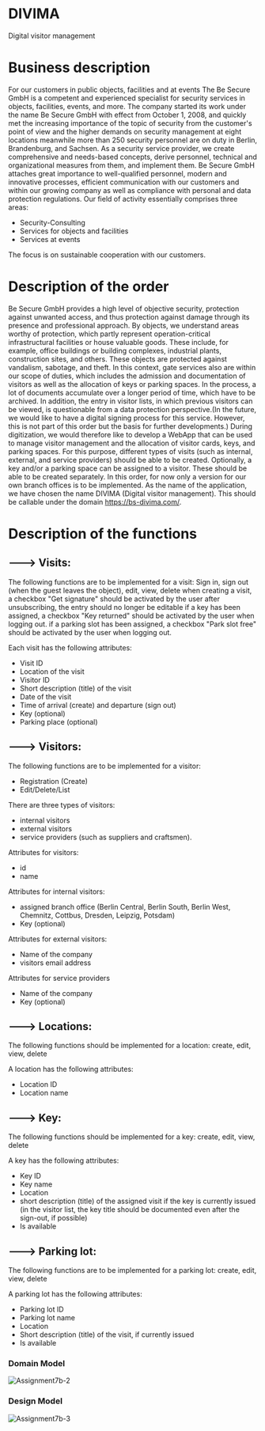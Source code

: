 # DIVIMA
Digital visitor management

# Business description
For our customers in public objects, facilities and at events
The Be Secure GmbH is a competent and experienced specialist for security services in objects, facilities, events, and more.
The company started its work under the name Be Secure GmbH with effect from October 1, 2008, and quickly met the increasing importance of the topic of security from the customer's point of view and the higher demands on security management at eight locations meanwhile more than 250 security personnel are on duty in Berlin, Brandenburg, and Sachsen.
As a security service provider, we create comprehensive and needs-based concepts, derive personnel, technical and organizational measures from them, and implement them.
Be Secure GmbH attaches great importance to well-qualified personnel, modern and innovative processes, efficient communication with our customers and within our growing company as well as compliance with personal and data protection regulations.
Our field of activity essentially comprises three areas:

- Security-Consulting
- Services for objects and facilities
- Services at events

The focus is on sustainable cooperation with our customers.

# Description of the order
Be Secure GmbH provides a high level of objective security, protection against unwanted access, and thus protection against damage through its presence and professional approach. By objects, we understand areas worthy of protection, which partly represent operation-critical infrastructural facilities or house valuable goods. These include, for example, office buildings or building complexes, industrial plants, construction sites, and others. These objects are protected against vandalism, sabotage, and theft.
In this context, gate services also are within our scope of duties, which includes the admission and documentation of visitors as well as the allocation of keys or parking spaces. In the process, a lot of documents accumulate over a longer period of time, which have to be archived. In addition, the entry in visitor lists, in which previous visitors can be viewed, is questionable from a data protection perspective.(In the future, we would like to have a digital signing process for this service. However, this is not part of this order but the basis for further developments.)
During digitization, we would therefore like to develop a WebApp that can be used to manage visitor management and the allocation of visitor cards, keys, and parking spaces. For this purpose, different types of visits (such as internal, external, and service providers) should be able to be created. Optionally, a key and/or a parking space can be assigned to a visitor. These should be able to be created separately. In this order, for now only a version for our own branch offices is to be implemented.
As the name of the application, we have chosen the name DIVIMA (Digital visitor management). This should be callable under the domain https://bs-divima.com/.

# Description of the functions
## ---> Visits:
The following functions are to be implemented for a visit:
Sign in, sign out (when the guest leaves the object), edit, view, delete
when creating a visit, a checkbox "Get signature" should be activated by the user
after unsubscribing, the entry should no longer be editable
if a key has been assigned, a checkbox "Key returned" should be activated by the user when logging out.
if a parking slot has been assigned, a checkbox "Park slot free" should be activated by the user when logging out.

Each visit has the following attributes:

- Visit ID
- Location of the visit 
- Visitor ID
- Short description (title) of the visit
- Date of the visit
- Time of arrival (create) and departure (sign out)
- Key (optional)
- Parking place (optional)

## ---> Visitors:
The following functions are to be implemented for a visitor:

- Registration (Create)
- Edit/Delete/List

There are three types of visitors:
- internal visitors
- external visitors 
- service providers (such as suppliers and craftsmen).

Attributes for visitors:
- id
- name

Attributes for internal visitors:
- assigned branch office (Berlin Central, Berlin South, Berlin West, Chemnitz, Cottbus, Dresden, Leipzig, Potsdam)
- Key (optional)

Attributes for external visitors:
- Name of the company
- visitors email address

Attributes for service providers
- Name of the company
- Key (optional)

## ---> Locations:
The following functions should be implemented for a location:
create, edit, view, delete

A location has the following attributes:

- Location ID
- Location name

## ---> Key:
The following functions should be implemented for a key:
create, edit, view, delete

A key has the following attributes:

- Key ID
- Key name
- Location
- short description (title) of the assigned visit if the key is currently issued (in the visitor list, the key title should be documented even after the sign-out, if possible)
- Is available

## ---> Parking lot:
The following functions are to be implemented for a parking lot:
create, edit, view, delete

A parking lot has the following attributes:

- Parking lot ID
- Parking lot name
- Location
- Short description (title) of the visit, if currently issued
- Is available

### Domain Model

![Assignment7b-2](https://user-images.githubusercontent.com/73166570/123088125-a5794a00-d425-11eb-811f-00c56e504cd2.png)


### Design Model

![Assignment7b-3](https://user-images.githubusercontent.com/73166570/123088151-aca05800-d425-11eb-8254-2c4d9d3eb4ba.png)
